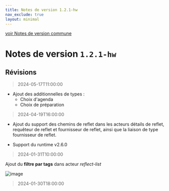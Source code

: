 ```yaml
---
title: Notes de version 1.2.1-hw
nav_exclude: true
layout: minimal
---
```


[voir Notes de version commune](https://witsa.github.io/synapps/synapps-studio-releases/notes/1.2.1)

# Notes de version `1.2.1-hw`

## Révisions

> 2024-05-17T11:00:00

- Ajout des additionnelles de types :
  - Choix d'agenda
  - Choix de préparation 

> 2024-04-19T16:00:00

- Ajout du support des chemins de reflet dans les acteurs détails de reflet, requêteur de reflet et fournisseur de reflet, ainsi que la liaison de type fournisseur de reflet.

- Support du runtime v2.6.0


> 2024-01-31T10:00:00

Ajout du **filtre par tags** dans acteur _reflect-list_

![image](https://github.com/witsa/synapps/assets/9974702/62472838-d5a5-4469-93db-b244549d1d1a)

> 2024-01-30T18:00:00

